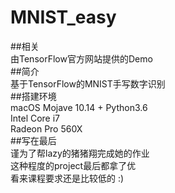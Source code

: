 # MNIST_easy<br>
##相关<br>
由TensorFlow官方网站提供的Demo<br>
##简介<br>
基于TensorFlow的MNIST手写数字识别<br>
##搭建环境<br>
macOS Mojave 10.14 + Python3.6<br>
Intel Core i7<br>
Radeon Pro 560X<br>
##写在最后<br>
谨为了帮lazy的猪猪翔完成她的作业<br>
这种程度的project最后都拿了优<br>
看来课程要求还是比较低的 :) <br>